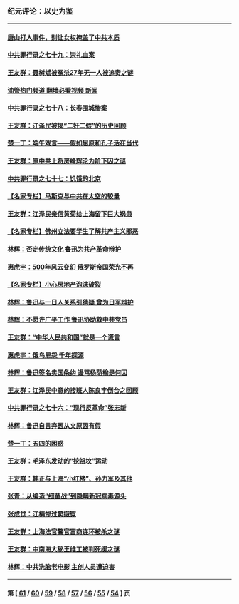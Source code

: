### 纪元评论：以史为鉴
---
#### [唐山打人事件，别让女权掩盖了中共本质](../../pages/nsc1028/n13757588.md?06170330) 
#### [中共罪行录之七十九：崇礼血案](../../pages/nsc1028/n13757521.md?06170330) 
#### [王友群：聂树斌被冤杀27年无一人被追责之谜](../../pages/nsc1028/n13757410.md?06170330) 
#### [油管热门频道 翻墙必看视频 新闻](ok?06170330)
#### [中共罪行录之七十八：长春围城惨案](../../pages/nsc1028/n13753340.md?06170330) 
#### [王友群：江泽民被揭“二奸二假”的历史回顾](../../pages/nsc1028/n13752541.md?06170330) 
#### [楚一丁：端午戏言——假如屈原和孔子活在当代](../../pages/nsc1028/n13751814.md?06170330) 
#### [王友群：原中共上将房峰辉沦为阶下囚之谜](../../pages/nsc1028/n13746271.md?06170330) 
#### [中共罪行录之七十七：饥饿的北京](../../pages/nsc1028/n13742533.md?06170330) 
#### [【名家专栏】马斯克与中共在太空的较量](../../pages/nsc1028/n13741595.md?06170330) 
#### [王友群：江泽民亲信黄菊给上海留下巨大祸患](../../pages/nsc1028/n13738097.md?06170330) 
#### [【名家专栏】佛州立法要学生了解共产主义邪恶](../../pages/nsc1028/n13739214.md?06170330) 
#### [林辉：否定传统文化 鲁迅为共产革命辩护](../../pages/nsc1028/n13738481.md?06170330) 
#### [惠虎宇：500年风云变幻 俄罗斯帝国荣光不再](../../pages/nsc1028/n13738652.md?06170330) 
#### [【名家专栏】小心房地产泡沫破裂](../../pages/nsc1028/n13736895.md?06170330) 
#### [林辉：鲁迅与一日人关系引猜疑 曾为日军辩护](../../pages/nsc1028/n13736182.md?06170330) 
#### [林辉：不愿许广平工作 鲁迅协助救中共党员](../../pages/nsc1028/n13732075.md?06170330) 
#### [王友群：“中华人民共和国”就是一个谎言](../../pages/nsc1028/n13729052.md?06170330) 
#### [惠虎宇：俄乌恩怨 千年探源](../../pages/nsc1028/n13727306.md?06170330) 
#### [林辉：鲁迅签名卖国条约 谩骂杨荫榆是何因](../../pages/nsc1028/n13728824.md?06170330) 
#### [王友群：江泽民中意的接班人陈良宇倒台之回顾](../../pages/nsc1028/n13727137.md?06170330) 
#### [中共罪行录之七十六：“现行反革命”张志新](../../pages/nsc1028/n13726926.md?06170330) 
#### [林辉：鲁迅自言弃医从文原因有假](../../pages/nsc1028/n13727240.md?06170330) 
#### [楚一丁：五四的困惑](../../pages/nsc1028/n13725250.md?06170330) 
#### [王友群：毛泽东发动的“挖祖坟”运动](../../pages/nsc1028/n13723639.md?06170330) 
#### [王友群：韩正与上海“小红楼”、孙力军及其他](../../pages/nsc1028/n13719454.md?06170330) 
#### [张青：从编造“细菌战”到隐瞒新冠病毒源头](../../pages/nsc1028/n13713424.md?06170330) 
#### [张成觉：江楠惨过窦娥冤](../../pages/nsc1028/n13713593.md?06170330) 
#### [王友群：上海法官警官富商连环被杀之谜](../../pages/nsc1028/n13712763.md?06170330) 
#### [王友群：中南海大秘王维工被判死缓之谜](../../pages/nsc1028/n13705201.md?06170330) 
#### [林辉：中共洗脑老电影 主创人员遭迫害](../../pages/nsc1028/n13699437.md?06170330) 

---
#### 第 [ [61](./61.md?06170330) / [60](./60.md?06170330) / [59](./59.md?06170330) / [58](./58.md?06170330) / [57](./57.md?06170330) / [56](./56.md?06170330) / [55](./55.md?06170330) / [54](./54.md?06170330) ] 页
